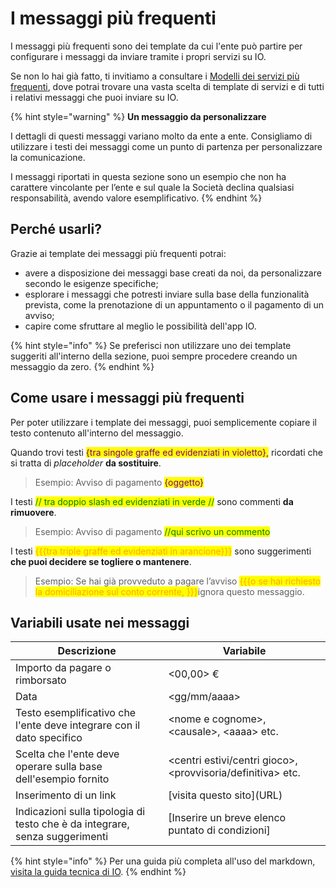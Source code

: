 # I messaggi più frequenti

I messaggi più frequenti sono dei template da cui l'ente può partire per configurare i messaggi da inviare tramite i propri servizi su IO.

Se non lo hai già fatto, ti invitiamo a consultare i [Modelli dei servizi più frequenti](../../catalogo-dei-servizi-e-modelli/i-modelli-dei-servizi-piu-frequenti.md), dove potrai trovare una vasta scelta di template di servizi e di tutti i relativi messaggi che puoi inviare su IO.&#x20;

{% hint style="warning" %}
**Un messaggio da personalizzare**

I dettagli di questi messaggi variano molto da ente a ente. Consigliamo di utilizzare i testi dei messaggi come un punto di partenza per personalizzare la comunicazione.&#x20;

I messaggi riportati in questa sezione sono un esempio che non ha carattere vincolante per l’ente e sul quale la Società declina qualsiasi responsabilità, avendo valore esemplificativo.
{% endhint %}

## Perché usarli?&#x20;

Grazie ai template dei messaggi più frequenti potrai:

* avere a disposizione dei messaggi base creati da noi, da personalizzare secondo le esigenze specifiche;&#x20;
* esplorare i messaggi che potresti inviare sulla base della funzionalità prevista, come la prenotazione di un appuntamento o il pagamento di un avviso;
* capire come sfruttare al meglio le possibilità dell'app IO.

{% hint style="info" %}
Se preferisci non utilizzare uno dei template suggeriti all'interno della sezione, puoi sempre procedere creando un messaggio da zero.
{% endhint %}

## Come usare i messaggi più frequenti

Per poter utilizzare i template dei messaggi, puoi semplicemente copiare il testo contenuto all'interno del messaggio.

Quando trovi testi <mark style="color:purple;">{tra singole graffe ed evidenziati in violetto},</mark> ricordati che si tratta di _placeholder_ **da sostituire**.

> Esempio: Avviso di pagamento <mark style="color:purple;">{oggetto}</mark>&#x20;

I testi <mark style="color:green;">// tra doppio slash ed evidenziati in verde //</mark> sono commenti **da rimuovere**.

> Esempio: Avviso di pagamento <mark style="color:green;">//qui scrivo un commento</mark>

I testi <mark style="color:orange;">\{{{tra triple graffe ed evidenziati in arancione\}}}</mark> sono suggerimenti **che puoi decidere se togliere o mantenere**.

> Esempio: Se hai già provveduto a pagare l’avviso <mark style="color:orange;">\{{{o se hai richiesto la domiciliazione sul conto corrente, \}}}</mark>ignora questo messaggio.

## Variabili usate nei messaggi

| Descrizione                                                                 | Variabile                                                     |
| --------------------------------------------------------------------------- | ------------------------------------------------------------- |
| Importo da pagare o rimborsato                                              | <00,00> €                                                     |
| Data                                                                        | \<gg/mm/aaaa>                                                 |
| Testo esemplificativo che l'ente deve integrare con il dato specifico       | \<nome e cognome>, \<causale>, \<aaaa> etc.                   |
| Scelta che l'ente deve operare sulla base dell'esempio fornito              | \<centri estivi/centri gioco>, \<provvisoria/definitiva> etc. |
| Inserimento di un link                                                      | \[visita questo sito]\(URL)                                   |
| Indicazioni sulla tipologia di testo che è da integrare, senza suggerimenti | \[Inserire un breve elenco puntato di condizioni]             |

{% hint style="info" %}
Per una guida più completa all'uso del markdown, [visita la guida tecnica di IO](https://docs.pagopa.it/io-guida-tecnica/risorse-utili/guida-al-markdown).
{% endhint %}
